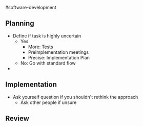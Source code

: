#software-development 

## Planning
- Define if task is highly uncertain
	- Yes
		- More: Tests
		- Preimplementation meetings
		- Precise: Implementation Plan
	- No: Go with standard flow
- 

## Implementation
- Ask yourself question if you shouldn't rethink the approach
	- Ask other people if unsure

## Review